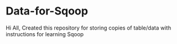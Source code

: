 # Data-for-Sqoop
Hi All,
Created this repository for storing copies of table/data with instructions for learning Sqoop
